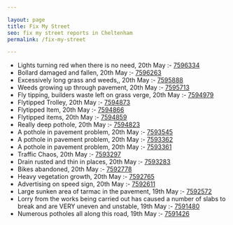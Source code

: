 ```yaml
---

layout: page
title: Fix My Street
seo: fix my street reports in Cheltenham
permalink: /fix-my-street

---
```


<!-- fix_marker starts -->

- Lights turning red when there is no need, 20th May :- [7596334](https://www.fixmystreet.com/report/7596334)
- Bollard damaged and fallen, 20th May :- [7596263](https://www.fixmystreet.com/report/7596263)
- Excessively long grass and weeds,, 20th May :- [7595888](https://www.fixmystreet.com/report/7595888)
- Weeds growing up through pavement, 20th May :- [7595713](https://www.fixmystreet.com/report/7595713)
- Fly tipping, builders waste left on grass verge, 20th May :- [7594979](https://www.fixmystreet.com/report/7594979)
- Flytipped Trolley, 20th May :- [7594873](https://www.fixmystreet.com/report/7594873)
- Flytipped Item, 20th May :- [7594866](https://www.fixmystreet.com/report/7594866)
- Flytipped items, 20th May :- [7594859](https://www.fixmystreet.com/report/7594859)
- Really deep pothole, 20th May :- [7594823](https://www.fixmystreet.com/report/7594823)
- A pothole in pavement problem, 20th May :- [7593545](https://www.fixmystreet.com/report/7593545)
- A pothole in pavement problem, 20th May :- [7593362](https://www.fixmystreet.com/report/7593362)
- A pothole in pavement problem, 20th May :- [7593361](https://www.fixmystreet.com/report/7593361)
- Traffic Chaos, 20th May :- [7593297](https://www.fixmystreet.com/report/7593297)
- Drain rusted and thin in places, 20th May :- [7593283](https://www.fixmystreet.com/report/7593283)
- Bikes abandoned, 20th May :- [7592778](https://www.fixmystreet.com/report/7592778)
- Heavy vegetation growth, 20th May :- [7592765](https://www.fixmystreet.com/report/7592765)
- Advertising on speed sign, 20th May :- [7592611](https://www.fixmystreet.com/report/7592611)
- Large sunken area of tarmac in the pavement, 19th May :- [7592572](https://www.fixmystreet.com/report/7592572)
- Lorry from the works being carried out has caused a number of slabs to break and are VERY uneven and unstable, 19th May :- [7591480](https://www.fixmystreet.com/report/7591480)
- Numerous potholes all along this road, 19th May :- [7591426](https://www.fixmystreet.com/report/7591426)

<!-- fix_marker ends -->